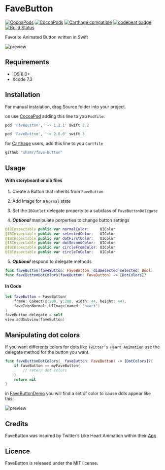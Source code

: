 # FaveButton

[![CocoaPods](https://img.shields.io/cocoapods/p/FaveButton.svg)](https://cocoapods.org/pods/FaveButton)
[![CocoaPods](https://img.shields.io/cocoapods/v/FaveButton.svg)](http://cocoapods.org/pods/FaveButton)
[![Carthage compatible](https://img.shields.io/badge/Carthage-compatible-4BC51D.svg?style=flat)](https://github.com/xhamr/fave-button)
[![codebeat badge](https://codebeat.co/badges/580517f8-efc8-4d20-89aa-900531610144)](https://codebeat.co/projects/github-com-xhamr-fave-button)
[![Build Status](https://travis-ci.org/xhamr/fave-button.svg?branch=master)](https://travis-ci.org/xhamr/fave-button)

Favorite Animated Button written in Swift


![preview](https://github.com/xhamr/fave-button/blob/master/fave-button1.gif)


## Requirements

- iOS 8.0+
- Xcode 7.3

## Installation

For manual instalation, drag Source folder into your project.

os use [CocoaPod](https://cocoapods.org) adding this line to you `Podfile`:

```ruby
pod 'FaveButton', '~> 1.2.1' swift 2.2

pod 'FaveButton', '~> 2.0.0' swift 3
```

for [Carthage](https://github.com/Carthage/Carthage) users, add this line to you `Cartfile`

```ruby
github "xhamr/fave-button"
```


## Usage

#### With storyboard or xib files

1) Create a Button that inherits from `FaveButton`

2) Add Image for a `Normal` state

3) Set the `IBOutlet` delegate property to a subclass of `FaveButtonDelegate`

4) ___Optional___ manipulate porperties to change button settings

```swift
@IBInspectable public var normalColor:     UIColor
@IBInspectable public var selectedColor:   UIColor
@IBInspectable public var dotFirstColor:   UIColor
@IBInspectable public var dotSecondColor:  UIColor
@IBInspectable public var circleFromColor: UIColor
@IBInspectable public var circleToColor:   UIColor
```
 
 5) ___Optional___ respond to delegate methods

 ```swift
func faveButton(faveButton: FaveButton, didSelected selected: Bool)    
func faveButtonDotColors(faveButton: FaveButton) -> [DotColors]?     
 ```


#### In Code

```swift
let faveButton = FaveButton(
    frame: CGRect(x:200, y:200, width: 44, height: 44),
    faveIconNormal: UIImage(named: "heart")
)
faveButton.delegate = self
view.addSubview(faveButton)
```

## Manipulating dot colors

If you want differents colors for dots like `Twitter’s Heart Animation` use the delegate method for the button you want.

```swift
func faveButtonDotColors(_ faveButton: FaveButton) -> [DotColors]?{
	if faveButton == myFaveButton{
		// return dot colors
	}
	return nil
}
```

in [FaveButtonDemo](https://github.com/xhamr/fave-button/tree/master/FaveButtonDemo) you will find a set of color to cause dots appear like this:

![preview](https://github.com/xhamr/fave-button/blob/master/fave-button2.gif)



## Credits

FaveButton was inspired by Twitter’s Like Heart Animation within their [App](https://itunes.apple.com/us/app/twitter/id333903271)


## Licence

FaveButton is released under the MIT license.











